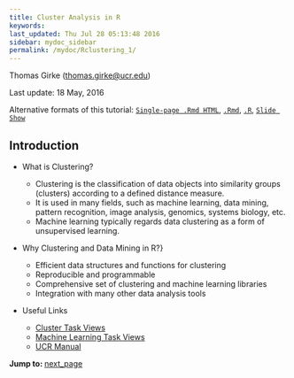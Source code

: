 ```yaml
---
title: Cluster Analysis in R 
keywords: 
last_updated: Thu Jul 28 05:13:48 2016
sidebar: mydoc_sidebar
permalink: /mydoc/Rclustering_1/
---
```

Thomas Girke (thomas.girke@ucr.edu)

Last update: 18 May, 2016 

Alternative formats of this tutorial:
[`Single-page .Rmd HTML`](http://girke.bioinformatics.ucr.edu/GEN242/vignettes/14_Clustering/Rclustering.html),
[`.Rmd`](https://raw.githubusercontent.com/tgirke/GEN242/master/vignettes/14_Clustering/Rclustering.Rmd),
[`.R`](https://raw.githubusercontent.com/tgirke/GEN242/master/vignettes/14_Clustering/Rclustering.R),
[`Slide Show`](http://girke.bioinformatics.ucr.edu/GEN242/mydoc/mydoc_slides_17.html)

## Introduction

- What is Clustering?
    - Clustering is the classification of data objects into similarity groups (clusters) according to a defined distance measure. 
    - It is used in many fields, such as machine learning, data mining, pattern recognition, image analysis, genomics, systems biology, etc. 
    - Machine learning typically regards data clustering as a form of unsupervised learning.

- Why Clustering and Data Mining in R?}
    - Efficient data structures and functions for clustering
    - Reproducible and programmable
    - Comprehensive set of clustering and machine learning libraries 
    - Integration with many other data analysis tools

- Useful Links
    - [Cluster Task Views](http://cran.cnr.berkeley.edu/web/views/Cluster.html)
    - [Machine Learning Task Views](http://cran.cnr.berkeley.edu/web/views/MachineLearning.html)
    - [UCR Manual](http://manuals.bioinformatics.ucr.edu/home/R\_BioCondManual\#TOC-Clustering-and-Data-Mining-in-R)

<div class="tags">
<b>Jump to: </b>
<a href="../../mydoc/Rclustering_2/" class="btn btn-default navbar-btn cursorNorm" role="button">next_page</a>
</div>
